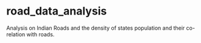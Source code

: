 # road_data_analysis
Analysis on Indian Roads and the density of states population and their co-relation with roads.
